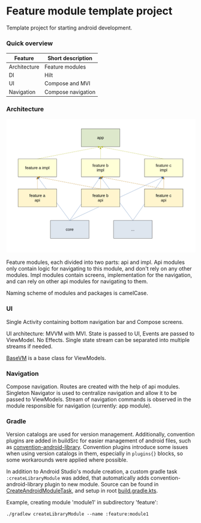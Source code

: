# Feature module template project

Template project for starting android development.

### Quick overview

| Feature      | Short description  |
|--------------|--------------------|
| Architecture | Feature modules    |
| DI           | Hilt               |
| UI           | Compose and MVI    |
| Navigation   | Compose navigation |

### Architecture

![architecture](readme_res/architecture_feature_api_impl.webp)

Feature modules, each divided into two parts: api and impl. Api modules only contain logic for
navigating to this module, and don't rely on any other modules. Impl modules contain screens,
implementation for the navigation, and can rely on other api modules for navigating to them.

Naming scheme of modules and packages is camelCase.

### UI

Single Activity containing bottom navigation bar and Compose screens.

UI architecture: MVVM with MVI.
State is passed to UI, Events are passed to ViewModel. No Effects.
Single state stream can be separated into multiple streams if needed.

[BaseVM](app/src/main/java/com/featuremodule/template/BaseVM.kt) is a base class for ViewModels.

### Navigation

Compose navigation. Routes are created with the help of api modules. Singleton Navigator is used to
centralize navigation and allow it to be passed to ViewModels. Stream of navigation commands is
observed in the module responsible for navigation (currently: app module).

### Gradle

Version catalogs are used for version management. Additionally, convention plugins are added in
buildSrc for easier management of android files, such as
[convention-android-library](buildSrc/src/main/kotlin/convention-android-library.gradle.kts).
Convention plugins introduce some issues when using version catalogs in them, especially in
`plugins{}` blocks, so some workarounds were applied where possible.

In addition to Android Studio's module creation, a custom gradle task `:createLibraryModule` was
added, that automatically adds convention-android-library plugin to new module. Source can be found
in [CreateAndroidModuleTask](buildSrc/src/main/kotlin/CreateAndroidModuleTask.kt), and setup in
root [build.gradle.kts](build.gradle.kts).

Example, creating module 'module1' in subdirectory 'feature':

```
./gradlew createLibraryModule --name :feature:module1
```
